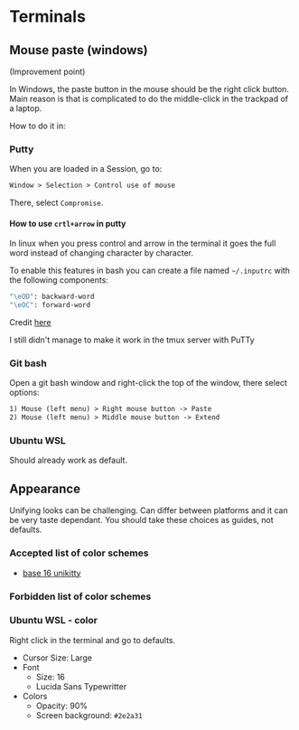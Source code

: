 # Terminals

## Mouse paste (windows)

(Improvement point)

In Windows, the paste button in the mouse should be the right click button.
Main reason is that is complicated to do the middle-click in the
trackpad of a laptop.

How to do it in:

### Putty

When you are loaded in a Session, go to:

```txt
Window > Selection > Control use of mouse
```

There, select `Compromise`.

#### How to use `crtl+arrow` in putty

In linux when you press control and arrow in the terminal it goes the full
word instead of changing character by character.

To enable this features in bash you can create a file named `~/.inputrc`
with the following components:

```bash
"\eOD": backward-word
"\eOC": forward-word
```

Credit [here](https://superuser.com/a/103097/767632)

I still didn't manage to make it work in the tmux server with PuTTy

### Git bash

Open a git bash window and right-click the top of the window, there select
options:

```txt
1) Mouse (left menu) > Right mouse button -> Paste
2) Mouse (left menu) > Middle mouse button -> Extend
```

### Ubuntu WSL

Should already work as default.

## Appearance

Unifying looks can be challenging. Can differ between platforms and it can
be very taste dependant. You should take these choices as guides, not defaults.

### Accepted list of color schemes

* [base 16 unikitty](https://github.com/joshwlewis/base16-unikitty)

### Forbidden list of color schemes

### Ubuntu WSL - color

Right click in the terminal and go to defaults.

* Cursor Size: Large
* Font
  * Size: 16
  * Lucida Sans Typewritter
* Colors
  * Opacity: 90%
  * Screen background: `#2e2a31`
